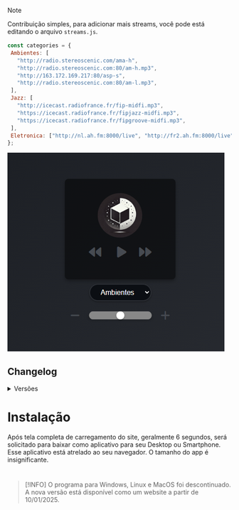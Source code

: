 > [!NOTE]  
> Contribuição simples, para adicionar mais streams, você pode está editando o arquivo `streams.js`.
> ```js
> const categories = {
>  Ambientes: [
>    "http://radio.stereoscenic.com/ama-h",
>    "http://radio.stereoscenic.com:80/am-h.mp3",
>    "http://163.172.169.217:80/asp-s",
>    "http://radio.stereoscenic.com:80/am-l.mp3",
>  ],
>  Jazz: [
>    "http://icecast.radiofrance.fr/fip-midfi.mp3",
>    "https://icecast.radiofrance.fr/fipjazz-midfi.mp3",
>    "https://icecast.radiofrance.fr/fipgroove-midfi.mp3",
>  ],
>  Eletronica: ["http://nl.ah.fm:8000/live", "http://fr2.ah.fm:8000/live"],
>};

![](/assets/image.png)

## Changelog

<details>
  <summary>Versões</summary>
  <details>
  <summary>1.0.4</summary>
  Em 10/01/2025, o programa tinha mais de 500 MB. Devido ao seu tamanho, incompatibilidade para construção no MacOS e bugs nas versões 1.0.2 e 1.0.3, causados por dependências incompatíveis, o projeto foi migrado para a tecnologia PWA.
  </details>
  <details>
    <summary>1.0.3</summary>
    - Imagens da logo, do seu sistema, foram corrigidas. #Regression.
    </details>
  <details>
    <summary>1.0.2</summary>
    - Novo layout adicionado para o programa.
    - Novos streams incluídas.
    - Compatível para Mac (Experimental).
  </details>
  <details>
    <summary>1.0.1/0</summary>
    - Versão simples web.
    - Programa para Windows e Linux.
  </details>

</details>

# Instalação

Após tela completa de carregamento do site, geralmente 6 segundos, será solicitado para baixar como aplicativo para seu Desktop ou Smartphone. Esse aplicativo está atrelado ao seu navegador. O tamanho do app é insignificante.

#

> [!INFO]
> O programa para Windows, Linux e MacOS foi descontinuado. A nova versão está disponível como um website a partir de 10/01/2025.